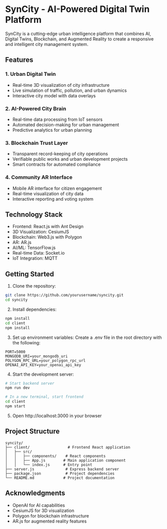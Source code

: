 # SynCity - AI-Powered Digital Twin Platform

SynCity is a cutting-edge urban intelligence platform that combines AI, Digital Twins, Blockchain, and Augmented Reality to create a responsive and intelligent city management system.

## Features

### 1. Urban Digital Twin
- Real-time 3D visualization of city infrastructure
- Live simulation of traffic, pollution, and urban dynamics
- Interactive city model with data overlays

### 2. AI-Powered City Brain
- Real-time data processing from IoT sensors
- Automated decision-making for urban management
- Predictive analytics for urban planning

### 3. Blockchain Trust Layer
- Transparent record-keeping of city operations
- Verifiable public works and urban development projects
- Smart contracts for automated compliance

### 4. Community AR Interface
- Mobile AR interface for citizen engagement
- Real-time visualization of city data
- Interactive reporting and voting system

## Technology Stack

- Frontend: React.js with Ant Design
- 3D Visualization: CesiumJS
- Blockchain: Web3.js with Polygon
- AR: AR.js
- AI/ML: TensorFlow.js
- Real-time Data: Socket.io
- IoT Integration: MQTT

## Getting Started

1. Clone the repository:
```bash
git clone https://github.com/yourusername/syncity.git
cd syncity
```

2. Install dependencies:
```bash
npm install
cd client
npm install
```

3. Set up environment variables:
Create a .env file in the root directory with the following:
```
PORT=5000
MONGODB_URI=your_mongodb_uri
POLYGON_RPC_URL=your_polygon_rpc_url
OPENAI_API_KEY=your_openai_api_key
```

4. Start the development server:
```bash
# Start backend server
npm run dev

# In a new terminal, start frontend
cd client
npm start
```

5. Open http://localhost:3000 in your browser

## Project Structure

```
syncity/
├── client/                 # Frontend React application
│   ├── src/
│   │   ├── components/    # React components
│   │   ├── App.js        # Main application component
│   │   └── index.js      # Entry point
├── server.js              # Express backend server
├── package.json           # Project dependencies
└── README.md             # Project documentation
```



## Acknowledgments

- OpenAI for AI capabilities
- CesiumJS for 3D visualization
- Polygon for blockchain infrastructure
- AR.js for augmented reality features 
